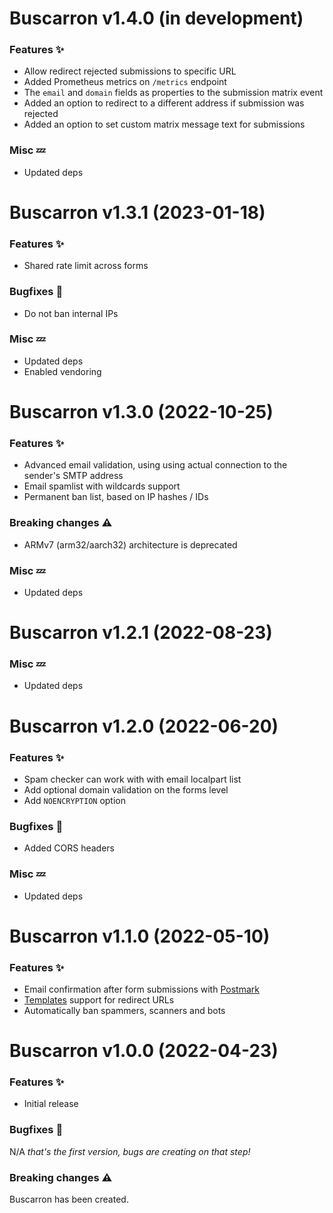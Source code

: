 # Buscarron v1.4.0 (in development)

### Features :sparkles:

* Allow redirect rejected submissions to specific URL
* Added Prometheus metrics on `/metrics` endpoint
* The `email` and `domain` fields as properties to the submission matrix event
* Added an option to redirect to a different address if submission was rejected
* Added an option to set custom matrix message text for submissions

### Misc :zzz:

* Updated deps

# Buscarron v1.3.1 (2023-01-18)

### Features :sparkles:

* Shared rate limit across forms

### Bugfixes :bug:

* Do not ban internal IPs

### Misc :zzz:

* Updated deps
* Enabled vendoring

# Buscarron v1.3.0 (2022-10-25)

### Features :sparkles:

* Advanced email validation, using using actual connection to the sender's SMTP address
* Email spamlist with wildcards support
* Permanent ban list, based on IP hashes / IDs

### Breaking changes :warning:

* ARMv7 (arm32/aarch32) architecture is deprecated

### Misc :zzz:

* Updated deps

# Buscarron v1.2.1 (2022-08-23)

### Misc :zzz:

* Updated deps

# Buscarron v1.2.0 (2022-06-20)

### Features :sparkles:

* Spam checker can work with with email localpart list
* Add optional domain validation on the forms level
* Add `NOENCRYPTION` option

### Bugfixes :bug:

* Added CORS headers

### Misc :zzz:

* Updated deps

# Buscarron v1.1.0 (2022-05-10)

### Features :sparkles:

* Email confirmation after form submissions with [Postmark](https://postmarkapp.com)
* [Templates](https://pkg.go.dev/text/template) support for redirect URLs
* Automatically ban spammers, scanners and bots

# Buscarron v1.0.0 (2022-04-23)

### Features :sparkles:

* Initial release

### Bugfixes :bug:

N/A _that's the first version, bugs are creating on that step!_

### Breaking changes :warning:

Buscarron has been created.
